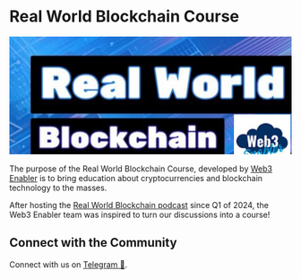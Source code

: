 # Real World Blockchain Course

![](assets/images/real-world-blockchain.png)


The purpose of the Real World Blockchain Course, developed by [Web3 Enabler](https://web3enabler.com) is to bring education about cryptocurrencies and blockchain technology to the masses.

After hosting the [Real World Blockchain podcast](https://www.youtube.com/playlist?list=PLt68TvyH77C0V4z6asL2OOJqrCuSguHiq) since Q1 of 2024, the Web3 Enabler team was inspired to turn our discussions into a course!

## Connect with the Community

Connect with us on [Telegram :postbox:](https://t.me/web3enabler).
